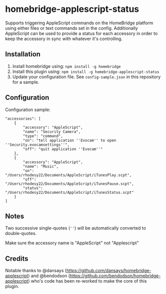 homebridge-applescript-status
======================

Supports triggering AppleScript commands on the HomeBridge platform using either files
or text commands set in the config. Additionally AppleScript can be used to provide a
status for each accessory in order to keep the accessory in sync with whatever it's
controlling.

## Installation

1. Install homebridge using: `npm install -g homebridge`
2. Install this plugin using: `npm install -g homebridge-applescript-status`
3. Update your configuration file. See `config-sample.json` in this repository for a sample.

## Configuration

Configuration sample:

```
"accessories": [
	{
		"accessory": "AppleScript",
		"name": "Security Camera",
		"type": "command",
		"on": "tell application ''Evocam'' to open ''Security.evocamsettings''",
		"off": "quit application ''Evocam''"
	},
	{
		"accessory": "AppleScript",
		"name": "Music",
		"on": "/Users/rhodesy22/Documents/AppleScript/iTunesPlay.scpt",
		"off": "/Users/rhodesy22/Documents/AppleScript/iTunesPause.scpt",
		"status": "/Users/rhodesy22/Documents/AppleScript/iTunesStatus.scpt"
	}
]
```

## Notes

Two successive single-quotes (`''`) will be automatically converted to double-quotes.

Make sure the accessory name is "AppleScript" not "Applescript"

## Credits

Notable thanks to @dansays (https://github.com/dansays/homebridge-applescript) and @bendodson (https://github.com/bendodson/homebridge-applescript) who's code has been re-worked to make the core of this plugin.
